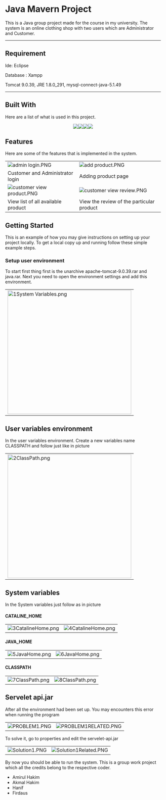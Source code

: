Java Mavern Project
============
<!--
This is a node.js chat application powered by SockJS and Express that provides the main functions you'd expect from a chat, such as emojis, private messages, an admin system, etc.-->
This is a Java group project made for the course in my university. The system is an online clothing shop with two users which are Administrator and Customer.

---
## Requirement
<!--
Whether you use this project, have learned something from it, or just like it, please consider supporting it by buying me a coffee, so I can dedicate more time on open-source projects like this :)-->
Ide: Eclipse

Database : Xampp 

Tomcat 9.0.39, JRE 1.8.0_291, mysql-connect-java-5.1.49

---

## Built With

Here are a list of what is used in this project.

<div align="center">
<img src="https://img.shields.io/badge/Java-ED8B00?style=for-the-badge&logo=openjdk&logoColor=white"/><img src="https://img.shields.io/badge/CSS-239120?&style=for-the-badge&logo=css3&logoColor=white"/><img src="https://img.shields.io/badge/HTML5-E34F26?style=for-the-badge&logo=html5&logoColor=white"/><img src="https://img.shields.io/badge/MySQL-00000F?style=for-the-badge&logo=mysql&logoColor=white"/>
</div>
 
## Features

Here are some of the features that is implemented in the system.

<table>
 <tr>
  <td><img src="/Images/admin login.PNG" alt="admin login.PNG" title="admin login.PNG"></td>
  <td><img src="/Images/add product.PNG" alt="add product.PNG" title="add product.PNG"></td>
 </tr></td>
 <tr>
  <td>Customer and Administrator login</td>
  <td>Adding product page</td>
 </tr>
 <tr>
  <td><img src="/Images/customer view product.PNG" alt="customer view product.PNG" title="customer view product.PNG"></td>
  <td><img src="/Images/customer view review.PNG" alt="customer view review.PNG" title="customer view review.PNG"></td>
 </tr>
 <tr>
  <td>View list of all available product</td>
  <td>View the review of the particular product</td>
 </tr>
</table>
 
 <!--
* [![Next][Next.js]][Next-url]
* [![React][React.js]][React-url]
* [![Vue][Vue.js]][Vue-url]
* [![Angular][Angular.io]][Angular-url]
* [![Svelte][Svelte.dev]][Svelte-url]
* [![Laravel][Laravel.com]][Laravel-url]
* [![Bootstrap][Bootstrap.com]][Bootstrap-url]
* [![JQuery][JQuery.com]][JQuery-url]
-->
<!-- <p align="right">(<a href="#readme-top">back to top</a>)</p> -->
<!-- GETTING STARTED -->
## Getting Started

This is an example of how you may give instructions on setting up your project locally.
To get a local copy up and running follow these simple example steps.

### Setup user environment

To start first thing first is the unarchive apache-tomcat-9.0.39.rar and java.rar. Next you need to open the environment settings and add this environment.

<table align="center">
<td><img src="/Images/1System Variables.png" alt="1System Variables.png" title="1System Variables.png" width="400"></td>
</table>

## User variables environment
In the user variables environment. Create a new variables name CLASSPATH and follow just like in picture

<table align="center">
<td><img src="/Images/2ClassPath.png" alt="2ClassPath.png" title="2ClassPath.png" width="400"></td>
</table>

## System variables
In the System variables just follow as in picture

<h4>CATALINE_HOME</h4>
<table align="center">
<tr>
  <td><img src="/Images/3CatalineHome.png" alt="3CatalineHome.png" title="3CatalineHome.png"></td>
  <td><img src="/Images/4CatalineHome.png" alt="4CatalineHome.png" title="4CatalineHome.png"></td>
</tr>
</table>
<!--
<img src="/Images/3CatalineHome.png" alt="3CatalineHome.png" title="3CatalineHome.png">| <img src="/Images/4CatalineHome.png" alt="4CatalineHome.png" title="4CatalineHome.png">
---|---
-->

<h4>JAVA_HOME</h4>
<table align="center">
<tr>
  <td><img src="/Images/5JavaHome.png" alt="5JavaHome.png" title="5JavaHome.png"></td>
  <td><img src="/Images/6JavaHome.png" alt="6JavaHome.png" title="6JavaHome.png"></td>
</tr>
</table>

<h4>CLASSPATH</h4>
<table align="center">
<tr>
  <td><img src="/Images/7ClassPath.png" alt="7ClassPath.png" title="7ClassPath.png"></td>
  <td><img src="/Images/8ClassPath.png" alt="8ClassPath.png" title="8ClassPath.png"></td>
</tr>
</table>

## Servelet api.jar
After all the environment had been set up. You may encounters this error when running the program

<table align="center">
<tr>
  <td><img src="/Images/PROBLEM1.PNG" alt="PROBLEM1.PNG" title="PROBLEM1.PNG"></td>
  <td><img src="/Images/PROBLEM1RELATED.PNG" alt="PROBLEM1RELATED.PNG" title="PROBLEM1RELATED.PNG"></td>
</tr>
</table>

To solve it, go to properties and edit the servelet-api.jar

<table align="center">
<tr>
  <td><img src="/Images/Solution1.PNG" alt="Solution1.PNG" title="Solution1.PNG"></td>
  <td><img src="/Images/Solution1Related.PNG" alt="Solution1Related.PNG" title="Solution1Related.PNG"></td>
</tr>
</table>

By now you should be able to run the system. This is a group work project which all the credits belong to the respective coder.
- Amirul Hakim
- Akmal Hakim
- Hanif
- Firdaus








<!--
<img src="/Images/5JavaHome.png" alt="5JavaHome.png" title="5JavaHome.png">| <img src="/Images/6JavaHome.png" alt="6JavaHome.png" title="6JavaHome.png">
---|---
-->

<!-- MARKDOWN LINKS & IMAGES -->
<!-- https://www.markdownguide.org/basic-syntax/#reference-style-links -->
[contributors-shield]: https://img.shields.io/github/contributors/othneildrew/Best-README-Template.svg?style=for-the-badge
[contributors-url]: https://github.com/othneildrew/Best-README-Template/graphs/contributors
[forks-shield]: https://img.shields.io/github/forks/othneildrew/Best-README-Template.svg?style=for-the-badge
[forks-url]: https://github.com/othneildrew/Best-README-Template/network/members
[stars-shield]: https://img.shields.io/github/stars/othneildrew/Best-README-Template.svg?style=for-the-badge
[stars-url]: https://github.com/othneildrew/Best-README-Template/stargazers
[issues-shield]: https://img.shields.io/github/issues/othneildrew/Best-README-Template.svg?style=for-the-badge
[issues-url]: https://github.com/othneildrew/Best-README-Template/issues
[license-shield]: https://img.shields.io/github/license/othneildrew/Best-README-Template.svg?style=for-the-badge
[license-url]: https://github.com/othneildrew/Best-README-Template/blob/master/LICENSE.txt
[linkedin-shield]: https://img.shields.io/badge/-LinkedIn-black.svg?style=for-the-badge&logo=linkedin&colorB=555
[linkedin-url]: https://linkedin.com/in/othneildrew
[product-screenshot]: images/screenshot.png
[Next.js]: https://img.shields.io/badge/next.js-000000?style=for-the-badge&logo=nextdotjs&logoColor=white
[Next-url]: https://nextjs.org/
[React.js]: https://img.shields.io/badge/React-20232A?style=for-the-badge&logo=react&logoColor=61DAFB
[React-url]: https://reactjs.org/
[Vue.js]: https://img.shields.io/badge/Java-ED8B00?style=for-the-badge&logo=java&logoColor=white
[Vue-url]: https://vuejs.org/
[Angular.io]: https://img.shields.io/badge/Angular-DD0031?style=for-the-badge&logo=angular&logoColor=white
[Angular-url]: https://angular.io/
[Svelte.dev]: https://img.shields.io/badge/Svelte-4A4A55?style=for-the-badge&logo=svelte&logoColor=FF3E00
[Svelte-url]: https://svelte.dev/
[Laravel.com]: https://img.shields.io/badge/Laravel-FF2D20?style=for-the-badge&logo=laravel&logoColor=white
[Laravel-url]: https://laravel.com
[Bootstrap.com]: https://img.shields.io/badge/Bootstrap-563D7C?style=for-the-badge&logo=bootstrap&logoColor=white
[Bootstrap-url]: https://getbootstrap.com
[JQuery.com]: https://img.shields.io/badge/jQuery-0769AD?style=for-the-badge&logo=jquery&logoColor=white
[JQuery-url]: https://jquery.com 
